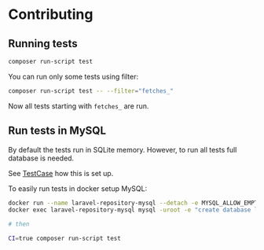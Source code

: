 # Contributing

## Running tests

```bash
composer run-script test
```

You can run only some tests using filter:

```bash
composer run-script test -- --filter="fetches_"
```

Now all tests starting with `fetches_` are run.

## Run tests in MySQL

By default the tests run in SQLite memory. However, to run all tests full
database is needed.

See [TestCase](tests/TestCase.php) how this is set up.

To easily run tests in docker setup MySQL:

```bash
docker run --name laravel-repository-mysql --detach -e MYSQL_ALLOW_EMPTY_PASSWORD=true -p 3306:3306 -d mysql:5.7
docker exec laravel-repository-mysql mysql -uroot -e "create database laravel_repository;"

# then

CI=true composer run-script test
```
